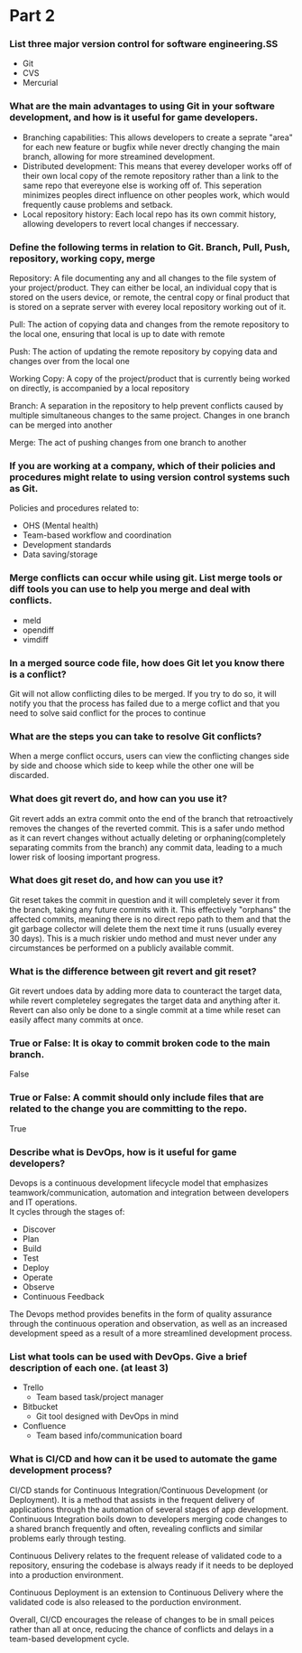 # Part 2

### List three major version control for software engineering.SS
* Git
* CVS
* Mercurial

### What are the main advantages to using Git in your software development, and how is it useful for game developers.
* Branching capabilities: This allows developers to create a seprate "area" for each new feature or bugfix while never drectly changing the main branch, allowing for more streamined development.
* Distributed development: This means that everey developer works off of their own local copy of the remote repository rather than a link to the same repo that evereyone else is working off of. This seperation minimizes peoples direct influence on other peoples work, which would frequently cause problems and setback.
* Local repository history: Each local repo has its own commit history, allowing developers to revert local changes if neccessary.

### Define the following terms in relation to Git. Branch, Pull, Push, repository, working copy, merge
Repository: A file documenting any and all changes to the file system of your project/product. They can either be local, an individual copy that is stored on the users device, or remote, the central copy or final product that is stored on a seprate server with everey local repository working out of it.

Pull: The action of copying data and changes from the remote repository to the local one, ensuring that local is up to date with remote

Push: The action of updating the remote repository by copying data and changes over from the local one 

Working Copy: A copy of the project/product that is currently being worked on directly, is accompanied by a local repository

Branch: A separation in the repository to help prevent conflicts caused by multiple simultaneous changes to the same project. Changes in one branch can be merged into another

Merge: The act of pushing changes from one branch to another

### If you are working at a company, which of their policies and procedures might relate to using version control systems such as Git.
Policies and procedures related to:
* OHS (Mental health)
* Team-based workflow and coordination
* Development standards
* Data saving/storage

### Merge conflicts can occur while using git. List merge tools or diff tools you can use to help you merge and deal with conflicts.
* meld
* opendiff
* vimdiff

### In a merged source code file, how does Git let you know there is a conflict?
Git will not allow conflicting diles to be merged. If you try to do so, it will notify you that the process has failed due to a merge coflict and that you need to solve said conflict for the proces to continue

### What are the steps you can take to resolve Git conflicts?
When a merge conflict occurs, users can view the conflicting changes side by side and choose which side to keep while the other one will be discarded.

### What does git revert do, and how can you use it?
Git revert adds an extra commit onto the end of the branch that retroactively removes the changes of the reverted commit. This is a safer undo method as it can revert changes without actually deleting or orphaning(completely separating commits from the branch) any commit data, leading to a much lower risk of loosing important progress.

### What does git reset do, and how can you use it? 
Git reset takes the commit in question and it will completely sever it from the branch, taking any future commits with it. This effectively "orphans" the affected commits, meaning there is no direct repo path to them and that the git garbage collector will delete them the next time it runs (usually everey 30 days). This is a much riskier undo method and must never under any circumstances be performed on a publicly available commit.

### What is the difference between git revert and git reset?
Git revert undoes data by adding more data to counteract the target data, while revert completeley segregates the target data and anything after it. Revert can also only be done to a single commit at a time while reset can easily affect many commits at once.

### True or False: It is okay to commit broken code to the main branch.
False
### True or False: A commit should only include files that are related to the change you are committing to the repo.
True
### Describe what is DevOps, how is it useful for game developers?
Devops is a continuous development lifecycle model that emphasizes teamwork/communication, automation and integration between developers and IT operations.<br>
It cycles through the stages of:
* Discover
* Plan
* Build
* Test
* Deploy
* Operate
* Observe
* Continuous Feedback

The Devops method provides benefits in the form of quality assurance through the continuous operation and observation, as well as an increased development speed as a result of a more streamlined development process.

### List what tools can be used with DevOps. Give a brief description of each one. (at least 3)
* Trello
	- Team based task/project manager
* Bitbucket
	- Git tool designed with DevOps in mind
* Confluence
	- Team based info/communication board

### What is CI/CD and how can it be used to automate the game development process?
CI/CD stands for Continuous Integration/Continuous Development (or Deployment). It is a method that assists in the frequent delivery of applications through the automation of several stages of app development. Continuous Integration boils down to developers merging code changes to a shared branch frequently and often, revealing conflicts and similar problems early through testing.

Continuous Delivery relates to the frequent release of validated code to a repository, ensuring the codebase is always ready if it needs to be deployed into a production environment.

Continuous Deployment is an extension to Continuous Delivery where the validated code is also released to the porduction environment.

Overall, CI/CD encourages the release of changes to be in small peices rather than all at once, reducing the chance of conflicts and delays in a team-based development cycle.
